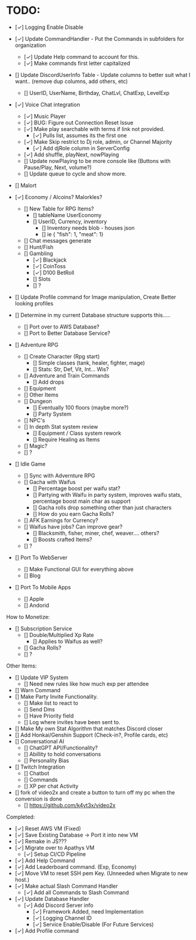 # TODO:

- [✓] Logging Enable Disable
- [✓] Update CommandHandler - Put the Commands in subfolders for organization
  - [✓] Update Help command to account for this.
  - [✓] Make commands first letter capitalized  
- [] Update DiscordUserInfo Table - Update columns to better suit what I want.. (remove dup columns, add others, etc) 
  - [] UserID, UserName, Birthday, ChatLvl, ChatExp, LevelExp
- [✓] Voice Chat integration
  - [✓] Music Player
  - [✓] BUG: Figure out Connection Reset Issue
  - [✓] Make play searchable with terms if link not provided.
    - [✓] Pulls list, assumes its the first one
  - [✓] Make Skip restrict to Dj role, admin, or Channel Majority
    - [✓] Add djRole column in ServerConfig 
  - [✓] Add shuffle, playNext, nowPlaying
  - [] Update nowPlaying to be more console like (Buttons with Pause/Play, Next, volume?)
  - [] Update queue to cycle and show more. 
- [] Malort
- [✓] Economy / Alcoins? Malorkles?
  - [] New Table for RPG Items?
    - [] tableName UserEconomy
    - [] UserID, Currency, inventory
      - [] Inventory needs blob - houses json
       - [] ie { "fish": 1, "meat": 1}
  - [] Chat messages generate
  - [] Hunt/Fish
  - [] Gambling
    - [✓] Blackjack
    - [✓] CoinToss
    - [✓] D100 BetRoll 
    - [] Slots
    - [] ?
- [] Update Profile command for Image manipulation, Create Better looking profiles
- [] Determine in my current Database structure supports this.....
  - [] Port over to AWS Database? 
  - [] Port to Better Database Service?
- [] Adventure RPG
  - [] Create Character (Rpg start)
    - [] Simple classes (tank, healer, fighter, mage) 
    - [] Stats: Str, Def, Vit, Int... Wis?
  - [] Adventure and Train Commands
    - [] Add drops
  - [] Equipment
  - [] Other Items
  - [] Dungeon 
    - [] Eventually 100 floors (maybe more?)
    - [] Party System
  - [] NPC's
  - [] In depth Stat system review
    - [] Equipment / Class system rework
    - [] Require Healing as Items
  - [] Magic?
  - [] ? 
- [] Idle Game
  - [] Sync with Advernture RPG
  - [] Gacha with Waifus
    - [] Percentage boost per waifu stat?
    - [] Partying with Waifu in party system, improves waifu stats, percentage boost main char as support
    - [] Gacha rolls drop something other than just characters
    - [] How do you earn Gacha Rolls?
  - [] AFK Earnings for Currency?
  - [] Waifus have jobs? Can improve gear?
    - [] Blacksmith, fisher, miner, chef, weaver.... others?
    - [] Boosts crafted Items?
  - [] ?

- [] Port To WebServer
  - [] Make Functional GUI for everything above
  - [] Blog
- [] Port To Mobile Apps
  - [] Apple
  - [] Andorid

How to Monetize: 
- [] Subscription Service
  - [] Double/Multiplied Xp Rate
    - [] Applies to Waifus as well?
  - [] Gacha Rolls?
  - [] ?

Other Items:
- [] Update VIP System
  - [] Need new rules like how much exp per attendee
- [] Warn Command
- [] Make Party Invite Functionality.
  - [] Make list to react to
  - [] Send Dms
  - [] Have Priority field
  - [] Log where invites have been sent to.
- [] Make My own Stat Algorithm that matches Discord closer
- [] Add Honkai/Genshin Support (Check-in?, Profile cards, etc)
- [] Conversational AI
  - [] ChatGPT API/Functionality?
  - [] Abillity to hold conversations
  - [] Personality Bias
- [] Twitch Integration
  - [] Chatbot
  - [] Commands
  - [] XP per chat Activity
- [] fork of video2x and create a button to turn off my pc when the conversion is done
  - [] https://github.com/k4yt3x/video2x

Completed:
- [✓] Reset AWS VM (Fixed)
- [✓] Save Existing Database -> Port it into new VM
- [✓] Remake in JS???
- [✓] Migrate over to Apathys VM
  - [✓] Setup CI/CD Pipeline
- [✓] Add Help Command
- [✓] Add Leaderboard command. (Exp, Economy)
- [✓] Move VM to reset SSH pem Key. (Unneeded when Migrate to new host.)
- [✓] Make actual Slash Command Handler
  - [✓] Add all Commands to Slash Command
- [✓] Update Database Handler
  - [✓] Add Discord Server info
      - [✓] Framework Added, need Implementation
    - [✓] Logging Channel ID
    - [✓] Service Enable/Disable (For Future Services)
- [✓] Add Profile command




